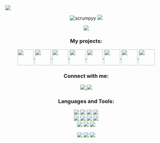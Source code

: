 <img draggable="false" src="https://i.imgur.com/oTBC8BY.png"></a>
<p align="center"> 
  <img src="https://komarev.com/ghpvc/?username=scrumpyy&label=Profile%20views&color=C02E52&style=pixel" alt="scrumpyy"/>
  <a href="https://uwu.gal/r/discord" target="_blank">
    <img draggable="false" style="width:119xp;height:20xp;" src="https://discord.com/api/guilds/721528373377105970/embed.png">
  </a>
</p>

<p align="center">
  <img src="https://readme-typing-svg.demolab.com/?lines=Hi+👋%2C+I'm+Isabelle!;I+want+to+go+to+space.;Even+though+I+study+Computer+Science;It+gets+confusing.&center=true&width=750&height=80&color=C02E52&vCenter=true&pause=500&size=30">
</p>

<h3 align="center">My projects:</h3>
<p align="center">
  <a href="https://scrumpbot.com" target="_blank">
    <img align="center" src="https://i.imgur.com/NoMrkGj.png" height="50" width="50" />
  </a> <a href="https://uwu.gal/nofishing" target="_blank">
    <img align="center" src="https://i.imgur.com/kplVAKd.png" height="50" width="50" />
  </a> <a href="https://1sabelle.dev/element" target="_blank">
    <img align="center" src="https://i.imgur.com/KCXJ4yk.png" height="50" width="50" />
  </a> <a href="https://crbn.cfd" target="_blank">
    <img align="center" src="https://i.imgur.com/aW3uyXU.png" height="50" width="50" />
  </a> <a href="https://1sabelle.dev/r/weezer/github" target="_blank">
    <img align="center" src="https://i.imgur.com/veAyp5O.png" height="50" width="50" />
  </a> <a href="https://1sabelle.dev/r/at-someone/github" target="_blank">
    <img align="center" src="https://i.imgur.com/3sbfvuO.png" height="50" width="50" />
  </a> <a href="https://1sabelle.dev/r/slowermode" target="_blank">
    <img align="center" src="https://i.imgur.com/rMuFtlH.png" height="50" width="50" />
  </a> <a href="https://github.com/Scrumpyy/pygoelocate" target="_blank">
    <img align="center" src="https://i.imgur.com/g3Euo2M.png" height="50" width="50" />
  </a>
</p>
<h3 align="center">Connect with me:</h3>
<p align="center">
  <a href="https://1sabelle.dev/r/youtube"  target="_blank">
    <img src="https://shields.io/badge/YouTube-Subscribe-C02E52?logo=youtube&style=for-the-badge&labelColor=ffffff&logoColor=C02E52">
  </a>
  <a href="https://1sabelle.dev/r/discord"  target="_blank">
    <img src="https://shields.io/badge/Discord-Join_and_DM_me!-C02E52?logo=discord&style=for-the-badge&labelColor=ffffff&logoColor=C02E52">
  </a>
</p>

<h3 align="center">Languages and Tools:</h3>
<p align="center">
  <img src="https://shields.io/badge/Python-5/5-C02E52?logo=python&style=for-the-badge&labelColor=ffffff&logoColor=C02E52">
  <img src="https://shields.io/badge/Figma-3/5-C02E52?logo=figma&style=for-the-badge&labelColor=ffffff&logoColor=C02E52">
  <img src="https://shields.io/badge/Flask-3/5-C02E52?logo=flask&style=for-the-badge&labelColor=ffffff&logoColor=C02E52">
  <img src="https://shields.io/badge/HTML-3/5-C02E52?logo=html5&style=for-the-badge&labelColor=ffffff&logoColor=C02E52">
  <br>
  <img src="https://shields.io/badge/MySQL-4/5-C02E52?logo=mysql&style=for-the-badge&labelColor=ffffff&logoColor=C02E52">
  <img src="https://shields.io/badge/Nginx-3/5-C02E52?logo=nginx&style=for-the-badge&labelColor=ffffff&logoColor=C02E52">
  <img src="https://shields.io/badge/OpenCV-2/5-C02E52?logo=opencv&style=for-the-badge&labelColor=ffffff&logoColor=C02E52">
  <img src="https://shields.io/badge/Jinja-5/5-C02E52?logo=jinja&style=for-the-badge&labelColor=ffffff&logoColor=C02E52">
  <br>
  <img src="https://shields.io/badge/SQLite-4/5-C02E52?logo=sqlite&style=for-the-badge&labelColor=ffffff&logoColor=C02E52">
  <img src="https://shields.io/badge/Java-2/5-C02E52?logo=java&style=for-the-badge&labelColor=ffffff&logoColor=C02E52">
  <img src="https://shields.io/badge/JavaScript-2/5-C02E52?logo=javascript&style=for-the-badge&labelColor=ffffff&logoColor=C02E52">

</p>

<p align="center">
  <img src="https://github-readme-stats-git-masterrstaa-rickstaa.vercel.app/api?hide_border=true&title_color=ffffff&icon_color=c02e52&text_color=ffffff&bg_color=0d1117&show_icons=true&count_private=true&username=Scrumpyy&ring_color=C02E52">
  <img src="https://github-readme-stats.vercel.app/api/top-langs/?username=Scrumpyy&layout=compact&hide_border=true&title_color=ffffff&icon_color=C02E52&text_color=ffffff&bg_color=0d1117&show_icons=true&count_private=true">
  <img src="https://streak-stats.demolab.com?user=Scrumpyy&hide_border=true&background=EBEBEB00&stroke=C02E52&ring=C02E52&fire=EBEBEB&currStreakNum=EBEBEB&currStreakLabel=EBEBEB&sideLabels=EBEBEB&sideNums=C02E52">
</p>
